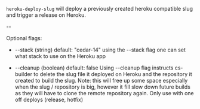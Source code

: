 `heroku-deploy-slug` will deploy a previously created heroku compatible slug and trigger a release on Heroku.

--

Optional flags:

* --stack (string)
default: "cedar-14"
using the --stack flag one can set what stack to use on the Heroku app


* --cleanup (boolean)
default: false
Using --cleanup flag instructs cs-builder to delete the slug file it deployed on Heroku and the repository it created to build the slug.
Note: this will free up some space especially when the slug / repository is big, however it fill slow down future builds as they will have to clone the remote repository again.
Only use with one off deploys (release, hotfix)